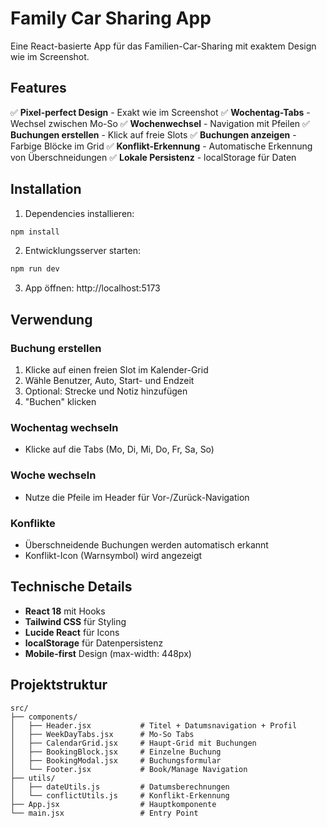 # Family Car Sharing App

Eine React-basierte App für das Familien-Car-Sharing mit exaktem Design wie im Screenshot.

## Features

✅ **Pixel-perfect Design** - Exakt wie im Screenshot
✅ **Wochentag-Tabs** - Wechsel zwischen Mo-So
✅ **Wochenwechsel** - Navigation mit Pfeilen
✅ **Buchungen erstellen** - Klick auf freie Slots
✅ **Buchungen anzeigen** - Farbige Blöcke im Grid
✅ **Konflikt-Erkennung** - Automatische Erkennung von Überschneidungen
✅ **Lokale Persistenz** - localStorage für Daten

## Installation

1. Dependencies installieren:
```bash
npm install
```

2. Entwicklungsserver starten:
```bash
npm run dev
```

3. App öffnen: http://localhost:5173

## Verwendung

### Buchung erstellen
1. Klicke auf einen freien Slot im Kalender-Grid
2. Wähle Benutzer, Auto, Start- und Endzeit
3. Optional: Strecke und Notiz hinzufügen
4. "Buchen" klicken

### Wochentag wechseln
- Klicke auf die Tabs (Mo, Di, Mi, Do, Fr, Sa, So)

### Woche wechseln
- Nutze die Pfeile im Header für Vor-/Zurück-Navigation

### Konflikte
- Überschneidende Buchungen werden automatisch erkannt
- Konflikt-Icon (Warnsymbol) wird angezeigt

## Technische Details

- **React 18** mit Hooks
- **Tailwind CSS** für Styling
- **Lucide React** für Icons
- **localStorage** für Datenpersistenz
- **Mobile-first** Design (max-width: 448px)

## Projektstruktur

```
src/
├── components/
│   ├── Header.jsx           # Titel + Datumsnavigation + Profil
│   ├── WeekDayTabs.jsx      # Mo-So Tabs
│   ├── CalendarGrid.jsx     # Haupt-Grid mit Buchungen
│   ├── BookingBlock.jsx     # Einzelne Buchung
│   ├── BookingModal.jsx     # Buchungsformular
│   └── Footer.jsx           # Book/Manage Navigation
├── utils/
│   ├── dateUtils.js         # Datumsberechnungen
│   └── conflictUtils.js     # Konflikt-Erkennung
├── App.jsx                  # Hauptkomponente
└── main.jsx                 # Entry Point
```
